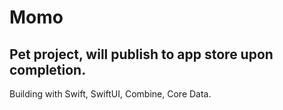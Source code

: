# Momo

## Pet project, will publish to app store upon completion.

 Building with Swift, SwiftUI, Combine, Core Data. 
